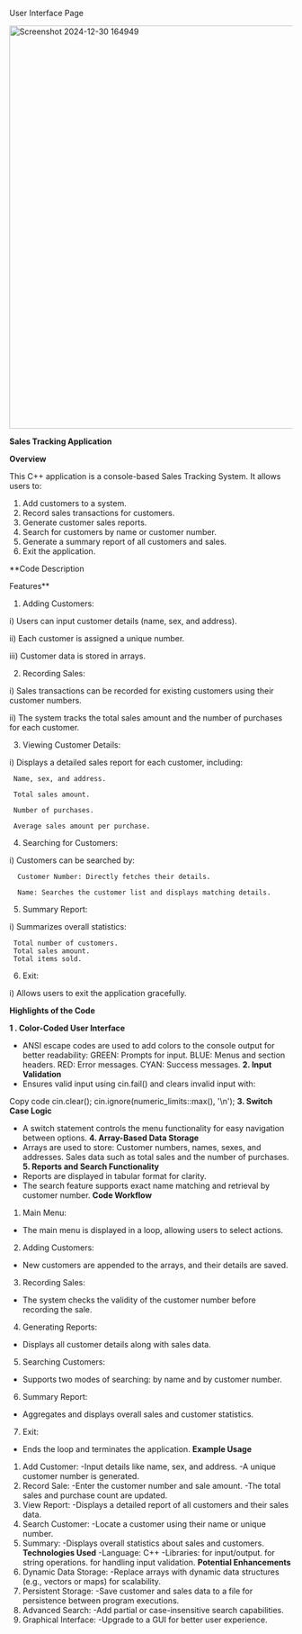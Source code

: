 User Interface Page





<img width="716" alt="Screenshot 2024-12-30 164949" src="https://github.com/user-attachments/assets/dc9d0dcb-706b-4ce6-af8b-3203c658a3fc" />





**Sales Tracking Application**

**Overview**

This C++ application is a console-based Sales Tracking System. It allows users to:

1. Add customers to a system.
2. Record sales transactions for customers.
3. Generate customer sales reports.
4. Search for customers by name or customer number.
5. Generate a summary report of all customers and sales.
6. Exit the application.
   
**Code Description

Features**

1. Adding Customers:

i) Users can input customer details (name, sex, and address).

ii) Each customer is assigned a unique number.

iii) Customer data is stored in arrays.

2. Recording Sales:

i) Sales transactions can be recorded for existing customers using their customer numbers.

ii) The system tracks the total sales amount and the number of purchases for each customer.

3. Viewing Customer Details:

i) Displays a detailed sales report for each customer, including:

     Name, sex, and address.
     
     Total sales amount.
     
     Number of purchases.
     
     Average sales amount per purchase.
     
4. Searching for Customers:

i) Customers can be searched by:

      Customer Number: Directly fetches their details.
      
      Name: Searches the customer list and displays matching details.
         
5. Summary Report:

i) Summarizes overall statistics:

     Total number of customers.
     Total sales amount.
     Total items sold.
6. Exit:

i) Allows users to exit the application gracefully.

**Highlights of the Code**

**1 . Color-Coded User Interface**

- ANSI escape codes are used to add colors to the console output for better readability:
    GREEN: Prompts for input.
    BLUE: Menus and section headers.
    RED: Error messages.
    CYAN: Success messages.
**2. Input Validation**
- Ensures valid input using cin.fail() and clears invalid input with:
  
Copy code
cin.clear();
cin.ignore(numeric_limits<streamsize>::max(), '\n');
**3. Switch Case Logic**
- A switch statement controls the menu functionality for easy navigation between options.
**4. Array-Based Data Storage**
- Arrays are used to store:
     Customer numbers, names, sexes, and addresses.
     Sales data such as total sales and the number of purchases.
**5. Reports and Search Functionality**
- Reports are displayed in tabular format for clarity.
- The search feature supports exact name matching and retrieval by customer number.
**Code Workflow**
1. Main Menu:
- The main menu is displayed in a loop, allowing users to select actions.
2. Adding Customers:
- New customers are appended to the arrays, and their details are saved.
3. Recording Sales:
- The system checks the validity of the customer number before recording the sale.
4. Generating Reports:
- Displays all customer details along with sales data.
5. Searching Customers:
- Supports two modes of searching: by name and by customer number.
6. Summary Report:
- Aggregates and displays overall sales and customer statistics.
7. Exit:
- Ends the loop and terminates the application.
**Example Usage**
1. Add Customer:
    -Input details like name, sex, and address.
    -A unique customer number is generated.
2. Record Sale:
   -Enter the customer number and sale amount.
   -The total sales and purchase count are updated.
3. View Report:
    -Displays a detailed report of all customers and their sales data.
4. Search Customer:
    -Locate a customer using their name or unique number.
5. Summary:
    -Displays overall statistics about sales and customers.
**Technologies Used**
-Language: C++
-Libraries:
     <iostream> for input/output.
     <string> for string operations.
     <limits> for handling input validation.
**Potential Enhancements**
1. Dynamic Data Storage:
    -Replace arrays with dynamic data structures (e.g., vectors or maps) for scalability.
2. Persistent Storage:
    -Save customer and sales data to a file for persistence between program executions.
3. Advanced Search:
    -Add partial or case-insensitive search capabilities.
4. Graphical Interface:
   -Upgrade to a GUI for better user experience.
